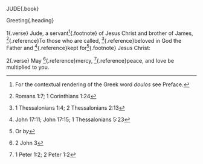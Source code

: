 JUDE{.book}

Greeting{.heading}

1{.verse} 
Jude, a servant[^1]{.footnote} of Jesus Christ and brother of James,
[^a]{.reference}To those who are called, 
[^b]{.reference}beloved in God the Father and
[^c]{.reference}kept
for[^2]{.footnote} Jesus Christ:

2{.verse} May 
[^d]{.reference}mercy, 
[^e]{.reference}peace, and love be multiplied to you.

[^1]: For the contextual rendering of the Greek word _doulos_ see Preface.

[^a]: Romans 1:7; 1 Corinthians 1:24

[^b]: 1 Thessalonians 1:4; 2 Thessalonians 2:13

[^c]: John 17:11; John 17:15; 1 Thessalonians 5:23

[^2]: Or _by_

[^d]: 2 John 3

[^e]: 1 Peter 1:2; 2 Peter 1:2